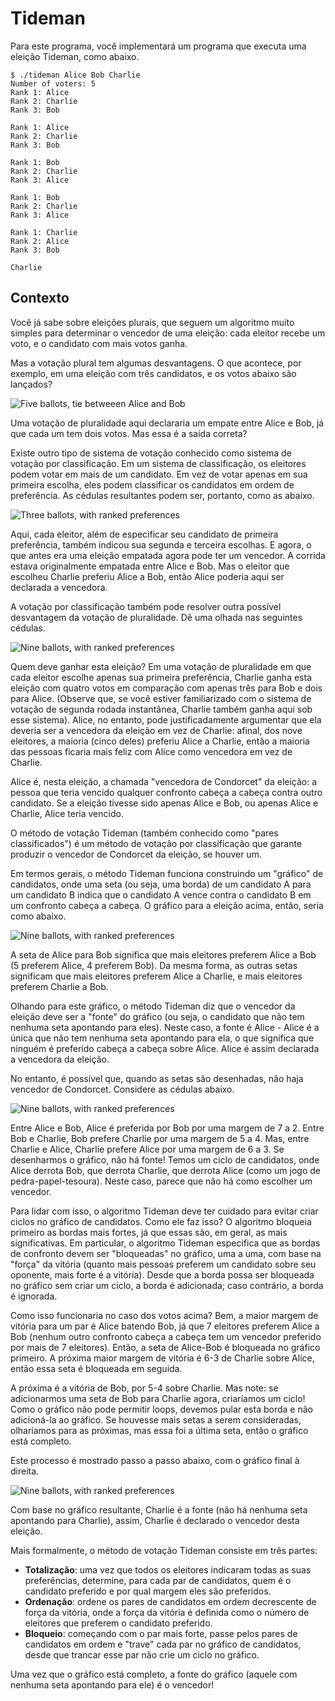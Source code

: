 Tideman
=======

Para este programa, você implementará um programa que executa uma eleição Tideman, como abaixo.

    $ ./tideman Alice Bob Charlie
    Number of voters: 5
    Rank 1: Alice
    Rank 2: Charlie
    Rank 3: Bob
    
    Rank 1: Alice
    Rank 2: Charlie
    Rank 3: Bob
    
    Rank 1: Bob
    Rank 2: Charlie
    Rank 3: Alice
    
    Rank 1: Bob
    Rank 2: Charlie
    Rank 3: Alice
    
    Rank 1: Charlie
    Rank 2: Alice
    Rank 3: Bob
    
    Charlie
    

Contexto
----------

Você já sabe sobre eleições plurais, que seguem um algoritmo muito simples para determinar o vencedor de uma eleição: cada eleitor recebe um voto, e o candidato com mais votos ganha.

Mas a votação plural tem algumas desvantagens. O que acontece, por exemplo, em uma eleição com três candidatos, e os votos abaixo são lançados?

![Five ballots, tie betweeen Alice and Bob](https://cs50.harvard.edu/x/2023/psets/3/fptp_ballot_1.png)

Uma votação de pluralidade aqui declararia um empate entre Alice e Bob, já que cada um tem dois votos. Mas essa é a saída correta?

Existe outro tipo de sistema de votação conhecido como sistema de votação por classificação. Em um sistema de classificação, os eleitores podem votar em mais de um candidato. Em vez de votar apenas em sua primeira escolha, eles podem classificar os candidatos em ordem de preferência. As cédulas resultantes podem ser, portanto, como as abaixo.

![Three ballots, with ranked preferences](https://cs50.harvard.edu/x/2023/psets/3/ranked_ballot_1.png)

Aqui, cada eleitor, além de especificar seu candidato de primeira preferência, também indicou sua segunda e terceira escolhas. E agora, o que antes era uma eleição empatada agora pode ter um vencedor. A corrida estava originalmente empatada entre Alice e Bob. Mas o eleitor que escolheu Charlie preferiu Alice a Bob, então Alice poderia aqui ser declarada a vencedora.

A votação por classificação também pode resolver outra possível desvantagem da votação de pluralidade. Dê uma olhada nas seguintes cédulas.

![Nine ballots, with ranked preferences](https://cs50.harvard.edu/x/2023/psets/3/condorcet_1.png)

Quem deve ganhar esta eleição? Em uma votação de pluralidade em que cada eleitor escolhe apenas sua primeira preferência, Charlie ganha esta eleição com quatro votos em comparação com apenas três para Bob e dois para Alice. (Observe que, se você estiver familiarizado com o sistema de votação de segunda rodada instantânea, Charlie também ganha aqui sob esse sistema). Alice, no entanto, pode justificadamente argumentar que ela deveria ser a vencedora da eleição em vez de Charlie: afinal, dos nove eleitores, a maioria (cinco deles) preferiu Alice a Charlie, então a maioria das pessoas ficaria mais feliz com Alice como vencedora em vez de Charlie.

Alice é, nesta eleição, a chamada "vencedora de Condorcet" da eleição: a pessoa que teria vencido qualquer confronto cabeça a cabeça contra outro candidato. Se a eleição tivesse sido apenas Alice e Bob, ou apenas Alice e Charlie, Alice teria vencido.

O método de votação Tideman (também conhecido como "pares classificados") é um método de votação por classificação que garante produzir o vencedor de Condorcet da eleição, se houver um.

Em termos gerais, o método Tideman funciona construindo um "gráfico" de candidatos, onde uma seta (ou seja, uma borda) de um candidato A para um candidato B indica que o candidato A vence contra o candidato B em um confronto cabeça a cabeça. O gráfico para a eleição acima, então, seria como abaixo.

![Nine ballots, with ranked preferences](https://cs50.harvard.edu/x/2023/psets/3/condorcet_graph_1.png)

A seta de Alice para Bob significa que mais eleitores preferem Alice a Bob (5 preferem Alice, 4 preferem Bob). Da mesma forma, as outras setas significam que mais eleitores preferem Alice a Charlie, e mais eleitores preferem Charlie a Bob.

Olhando para este gráfico, o método Tideman diz que o vencedor da eleição deve ser a "fonte" do gráfico (ou seja, o candidato que não tem nenhuma seta apontando para eles). Neste caso, a fonte é Alice - Alice é a única que não tem nenhuma seta apontando para ela, o que significa que ninguém é preferido cabeça a cabeça sobre Alice. Alice é assim declarada a vencedora da eleição.

No entanto, é possível que, quando as setas são desenhadas, não haja vencedor de Condorcet. Considere as cédulas abaixo.

![Nine ballots, with ranked preferences](https://cs50.harvard.edu/x/2023/psets/3/no_condorcet_1.png)

Entre Alice e Bob, Alice é preferida por Bob por uma margem de 7 a 2. Entre Bob e Charlie, Bob prefere Charlie por uma margem de 5 a 4. Mas, entre Charlie e Alice, Charlie prefere Alice por uma margem de 6 a 3. Se desenharmos o gráfico, não há fonte! Temos um ciclo de candidatos, onde Alice derrota Bob, que derrota Charlie, que derrota Alice (como um jogo de pedra-papel-tesoura). Neste caso, parece que não há como escolher um vencedor.

Para lidar com isso, o algoritmo Tideman deve ter cuidado para evitar criar ciclos no gráfico de candidatos. Como ele faz isso? O algoritmo bloqueia primeiro as bordas mais fortes, já que essas são, em geral, as mais significativas. Em particular, o algoritmo Tideman especifica que as bordas de confronto devem ser "bloqueadas" no gráfico, uma a uma, com base na "força" da vitória (quanto mais pessoas preferem um candidato sobre seu oponente, mais forte é a vitória). Desde que a borda possa ser bloqueada no gráfico sem criar um ciclo, a borda é adicionada; caso contrário, a borda é ignorada.

Como isso funcionaria no caso dos votos acima? Bem, a maior margem de vitória para um par é Alice batendo Bob, já que 7 eleitores preferem Alice a Bob (nenhum outro confronto cabeça a cabeça tem um vencedor preferido por mais de 7 eleitores). Então, a seta de Alice-Bob é bloqueada no gráfico primeiro. A próxima maior margem de vitória é 6-3 de Charlie sobre Alice, então essa seta é bloqueada em seguida.

A próxima é a vitória de Bob, por 5-4 sobre Charlie. Mas note: se adicionarmos uma seta de Bob para Charlie agora, criaríamos um ciclo! Como o gráfico não pode permitir loops, devemos pular esta borda e não adicioná-la ao gráfico. Se houvesse mais setas a serem consideradas, olharíamos para as próximas, mas essa foi a última seta, então o gráfico está completo.

Este processo é mostrado passo a passo abaixo, com o gráfico final à direita.

![Nine ballots, with ranked preferences](https://cs50.harvard.edu/x/2023/psets/3/lockin.png)

Com base no gráfico resultante, Charlie é a fonte (não há nenhuma seta apontando para Charlie), assim, Charlie é declarado o vencedor desta eleição.

Mais formalmente, o método de votação Tideman consiste em três partes:

*   **Totalização**: uma vez que todos os eleitores indicaram todas as suas preferências, determine, para cada par de candidatos, quem é o candidato preferido e por qual margem eles são preferidos.
*   **Ordenação**: ordene os pares de candidatos em ordem decrescente de força da vitória, onde a força da vitória é definida como o número de eleitores que preferem o candidato preferido.
*   **Bloqueio**: começando com o par mais forte, passe pelos pares de candidatos em ordem e "trave" cada par no gráfico de candidatos, desde que trancar esse par não crie um ciclo no gráfico.

Uma vez que o gráfico está completo, a fonte do gráfico (aquele com nenhuma seta apontando para ele) é o vencedor!